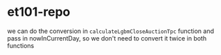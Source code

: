 # et101-repo


we can do the conversion in `calculateLgbmCloseAuctionTpc` function and pass in nowInCurrentDay, so we don't need to convert it twice in both functions
